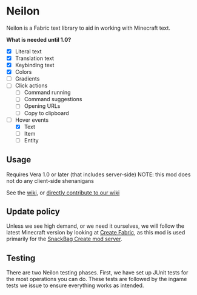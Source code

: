 # Neilon

Neilon is a Fabric text library to aid in working with Minecraft text.

**What is needed until 1.0?**

- [X] Literal text
- [X] Translation text
- [X] Keybinding text
- [X] Colors
- [ ] Gradients
- [ ] Click actions
    - [ ] Command running
    - [ ] Command suggestions
    - [ ] Opening URLs
    - [ ] Copy to clipboard
- [ ] Hover events
    - [X] Text
    - [ ] Item
    - [ ] Entity

## Usage

Requires Vera 1.0 or later (that includes server-side) NOTE: this mod does not do any client-side shenanigans

See the [wiki](https://wiki.snackbag.net/w/neilon),
or [directly contribute to our wiki](https://github.com/snackbag/wiki)

## Update policy

Unless we see high demand, or we need it ourselves, we will follow the latest Minecraft version by looking
at [Create Fabric](https://modrinth.com/mod/create-fabric), as this mod is used primarily for
the [SnackBag Create mod server](https://snackbag.net/).

## Testing

There are two Neilon testing phases. First, we have set up JUnit tests for the most operations you can do. These tests
are followed by the ingame tests we issue to ensure everything works as intended.